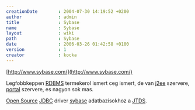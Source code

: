 ```yaml
---
creationDate        : 2004-07-30 14:19:52 +0200 
author              : admin 
title               : Sybase 
name                : Sybase 
layout              : wiki 
path                : Sybase 
date                : 2006-03-26 01:42:58 +0100 
version             : 1 
creator             : kocka 
---
```

[http://www.sybase.com/](http://www.sybase.com/)

Legfobbkeppen [RDBMS](RDBMS.html) termekerol ismert ceg ismert, de van [j2ee](j2ee.html) szervere, [portal](Missing.html) szervere, es nagyon sok mas.

[Open Source](Open%20Source.html) [JDBC](JDBC.html) driver [sybase](Sybase.html) adatbazisokhoz a [JTDS](jTDS.html).

